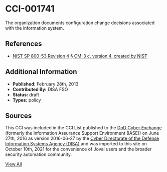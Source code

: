 # CCI-001741

The organization documents configuration change decisions associated with the information system.

## References ##

* [NIST SP 800-53 Revision 4 § CM-3 c, version 4, created by NIST](http://csrc.nist.gov/publications/PubsSPs.html)


## Additional Information ##

* **Published:** February 28th, 2013
* **Contributed By:** DISA FSO
* **Status:** draft
* **Types:** policy

## Sources ##

This CCI was included in the CCI List published to the [DoD Cyber Exchange](https://public.cyber.mil/stigs/cci/)
(formerly the Information Assurance Support Environment (IASE)) on June 27th, 2016 as version
2016-06-27 by the [Cyber Directorate of the Defense Information Systems Agency (DISA)](https://public.cyber.mil/about-cyber/)
and was imported to this site on October 10th, 2021 for the convenience of Joval users and the broader
security automation community.

[View All](../README.md)
